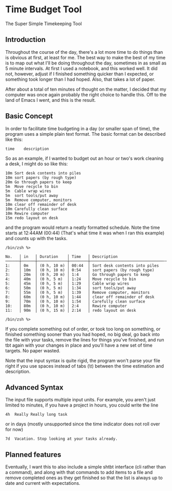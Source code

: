 # Time Budget Tool

The Super Simple Timekeeping Tool

## Introduction

Throughout the course of the day, there's a lot more time to do things than is
obvious at first, at least for me. The best way to make the best of my time is
to map out what I'll be doing throughout the day, sometimes in as small as 5
minute intervals. At first I used a notebook, and this worked well. It did not,
however, adjust if I finished something quicker than I expected, or something 
took longer than I had hoped. Also, that takes a lot of paper.

After about a total of ten minutes of thought on the matter, I decided that my
computer was once again probably the right choice to handle this. Off to the
land of Emacs I went, and this is the result.

## Basic Concept

In order to facilitate time budgeting in a day (or smaller span of time), the
program uses a simple plain text format. The basic format can be described like
this:

    time	description

So as an example, if I wanted to budget out an hour or two's work cleaning a
desk, I might do so like this:

	10m	Sort desk contents into piles
	10m	sort papers (by rough type)
	20m	Go through papers to keep
	5m	Move recycle to bin
	5m	Cable wrap wires
	5m	sort tools/put away
	5m	Remove computer, monitors
	10m	clear off remainder of desk
	10m	Carefully clean surface
	10m	Rewire computer
	15m	redo layout on desk

and the program would return a neatly formatted schedule. Note the time starts
at 12:44AM (00:44) (That's what time it was when I ran this example) and counts
up with the tasks.

    /bin/zsh %>
    
    No.   │ in   │ Duration    │ Time   │ Description                  
    ──────┼──────┼─────────────┼────────┼────────────────────────────────╌╌┄┈
    1:    │ 0m   │ (0 h, 10 m) │ 00:44  │ Sort desk contents into piles
    2:    │ 10m  │ (0 h, 10 m) │ 0:54   │ sort papers (by rough type)
    3:    │ 20m  │ (0 h, 20 m) │ 1:4    │ Go through papers to keep
    4:    │ 40m  │ (0 h, 5 m)  │ 1:24   │ Move recycle to bin
    5:    │ 45m  │ (0 h, 5 m)  │ 1:29   │ Cable wrap wires
    6:    │ 50m  │ (0 h, 5 m)  │ 1:34   │ sort tools/put away
    7:    │ 55m  │ (0 h, 5 m)  │ 1:39   │ Remove computer, monitors
    8:    │ 60m  │ (0 h, 10 m) │ 1:44   │ clear off remainder of desk
    9:    │ 70m  │ (0 h, 10 m) │ 1:54   │ Carefully clean surface
    10:   │ 80m  │ (0 h, 10 m) │ 2:4    │ Rewire computer
    11:   │ 90m  │ (0 h, 15 m) │ 2:14   │ redo layout on desk
    
	/bin/zsh %>

If you complete something out of order, or took too long on something, or
finished something sooner than you had hoped, no big deal, go back into the
file with your tasks, remove the lines for things you've finished, and run tbt
again with your changes in place and you'll have a new set of time targets. No
paper wasted.

Note that the input syntax is quite rigid, the program won't parse your file 
right if you use spaces instead of tabs (\t) between the time estimation and
description.

## Advanced Syntax

The input file supports multiple input units. For example, you aren't just
limited to minutes, if you have a project in hours, you could write the line

    4h	Really Really long task

or in days (mostly unsupported since the time indicator does not roll over for
now)

    7d	Vacation. Stop looking at your tasks already.

## Planned features

Eventually, I want this to also include a simple shtbt interface (cli rather
than a command), and along with that commands to add items to a file and remove
completed ones as they get finished so that the list is always up to date and
current with expectations.
